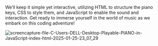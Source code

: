 We’ll keep it simple yet interactive, utilizing HTML to structure the piano keys, CSS to style them, and JavaScript to enable the sound and interaction.
Get ready to immerse yourself in the world of music as we embark on this coding adventure!


![screencapture-file-C-Users-DELL-Desktop-Playable-PIANO-in-JavaScript-index-html-2025-01-25-23_07_29](https://github.com/user-attachments/assets/977eb8d2-c3c0-4c1b-8340-ba3f92b0196b)

